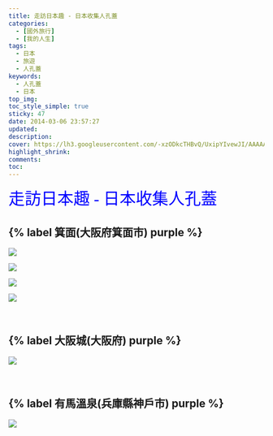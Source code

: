 ```yaml
---
title: 走訪日本趣 - 日本收集人孔蓋
categories:
  - [國外旅行]
  - [我的人生]
tags:
  - 日本
  - 旅遊
  - 人孔蓋
keywords:
  - 人孔蓋
  - 日本
top_img:
toc_style_simple: true
sticky: 47
date: 2014-03-06 23:57:27
updated:
description:
cover: https://lh3.googleusercontent.com/-xzODkcTHBvQ/UxipYIvewJI/AAAAAAAASJQ/PW1ceoR4AuE/w1264-h844-no/2014-03-04+11.44.181095.jpg
highlight_shrink:
comments:
toc:
---
```


<!-- # 日本收集人孔蓋 -->

<font face="標楷體" color="blue" size="6px">走訪日本趣 - 日本收集人孔蓋</font>

## {% label 箕面(大阪府箕面市) purple %}

![](https://lh4.googleusercontent.com/-98yMXJH1-DA/UxiovRT4RpI/AAAAAAAASJQ/CN4CisOxbZ8/w1125-h844-no/2014-03-03+16.38.481725.jpg)

![](https://lh3.googleusercontent.com/-1eUEbLVlPZg/Uxiox0eNcvI/AAAAAAAASJQ/hTjjBQl2ODU/w1264-h844-no/2014-03-03+17.18.020931.jpg)

![](https://lh4.googleusercontent.com/-9TbHTFs_uok/Uxio21IInFI/AAAAAAAASJQ/FyQzf4yQZNw/w1264-h844-no/2014-03-03+20.55.261051.jpg)

![](https://lh5.googleusercontent.com/-PEB4LCARSn4/UxipXaEF57I/AAAAAAAASJQ/KaUVumgEX5I/w1264-h844-no/2014-03-03+20.57.001053.jpg)

&nbsp;
  
## {% label 大阪城(大阪府) purple %}

![](https://lh3.googleusercontent.com/-xzODkcTHBvQ/UxipYIvewJI/AAAAAAAASJQ/PW1ceoR4AuE/w1264-h844-no/2014-03-04+11.44.181095.jpg)

&nbsp;

## {% label 有馬溫泉(兵庫縣神戶市) purple %}

![](https://lh4.googleusercontent.com/-dAGjhC8NcKI/UxipVESDe1I/AAAAAAAASJQ/mI8N8UaMKbM/w1125-h844-no/2014-03-04+15.07.021981.jpg)

&nbsp;
